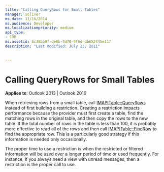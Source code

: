 ```yaml
---
title: "Calling QueryRows for Small Tables"
manager: soliver
ms.date: 11/16/2014
ms.audience: Developer
ms.localizationpriority: medium
api_type:
- COM
ms.assetid: 8c38bb0f-de0b-4d70-9f6d-db652445e137
description: "Last modified: July 23, 2011"
 
 
---
```


# Calling QueryRows for Small Tables

  
  
**Applies to**: Outlook 2013 | Outlook 2016 
  
When retrieving rows from a small table, call [IMAPITable::QueryRows](imapitable-queryrows.md) instead of first building a restriction. Creating a restriction impacts performance because the provider must first create a table, find the matching rows in the original table, and then copy the rows to the new table. If the total number of rows in the table is less than 100, it is probably more effective to read all of the rows and then call [IMAPITable::FindRow](imapitable-findrow.md) to find the appropriate row. This is a particularly good strategy if this information is needed only occasionally. 
  
The proper time to use a restriction is when the restricted or filtered information will be used over a longer period of time or used frequently. For instance, if you always need a view with unread messages, then a restriction is the proper call to use.
  

